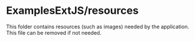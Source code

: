 # ExamplesExtJS/resources

This folder contains resources (such as images) needed by the application. This file can
be removed if not needed.
